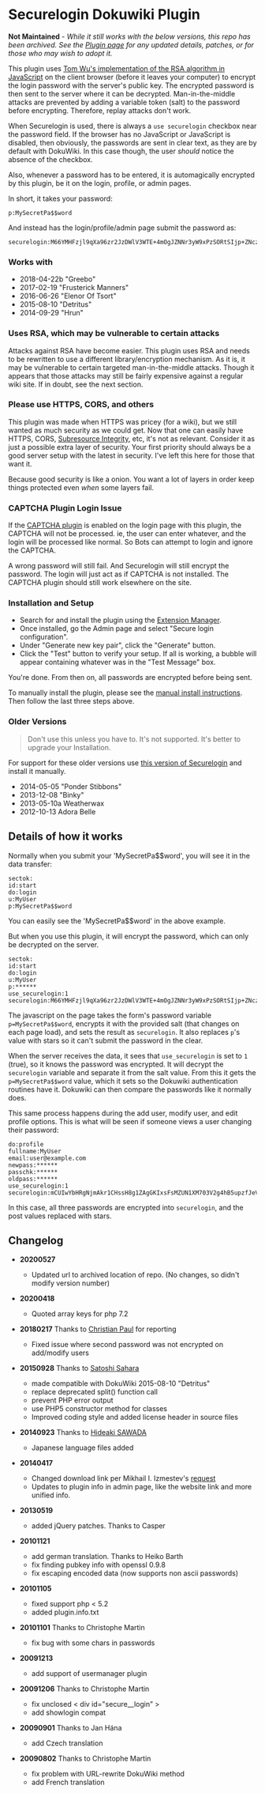 # Securelogin Dokuwiki Plugin

**Not Maintained** - *While it still works with the below versions, this repo has been archived. See the [Plugin page](https://www.dokuwiki.org/plugin:securelogin) for any updated details, patches, or for those who may wish to adopt it.*

This plugin uses [Tom Wu's implementation of the RSA algorithm in JavaScript](http://www-cs-students.stanford.edu/~tjw/jsbn/) on the client browser (before it leaves your computer) to encrypt the login password with the server's public key. The encrypted password is then sent to the server where it can be decrypted. Man-in-the-middle attacks are prevented by adding a variable token (salt) to the password before encrypting. Therefore, replay attacks don't work.

When Securelogin is used, there is always a `use securelogin` checkbox near the password field. If the browser has no JavaScript or JavaScript is disabled, then obviously, the passwords are sent in clear text, as they are by default with DokuWiki. In this case though, the user *should* notice the absence of the checkbox.

Also, whenever a password has to be entered, it is automagically encrypted by this plugin, be it on the login, profile, or admin pages.

In short, it takes your password:

```
p:MySecretPa$$word
```

And instead has the login/profile/admin page submit the password as:

```
securelogin:M66YMHFzjl9qXa96zr2JzDWlV3WTE+4mOgJZNNr3yW9xPzSORtSIjp+ZNczopNUp5N0M0ASiqutgf1nio+iTN....
```

### Works with

  * 2018-04-22b "Greebo"
  * 2017-02-19 "Frusterick Manners"
  * 2016-06-26 "Elenor Of Tsort"
  * 2015-08-10 "Detritus"
  * 2014-09-29 "Hrun"

### Uses RSA, which may be vulnerable to certain attacks

Attacks against RSA have become easier. This plugin uses RSA and needs to be rewritten to use a different library/encryption mechanism. As it is, it may be vulnerable to certain targeted man-in-the-middle attacks. Though it appears that those attacks may still be fairly expensive against a regular wiki site. If in doubt, see the next section.


### Please use HTTPS, CORS, and others

This plugin was made when HTTPS was pricey (for a wiki), but we still wanted as much security as we could get. Now that one can easily have HTTPS, CORS, [Subresource Integrity](https://developer.mozilla.org/en-US/docs/Web/Security/Subresource_Integrity), etc, it's not as relevant. Consider it as just a possible extra layer of security. Your first priority should always be a good server setup with the latest in security. I've left this here for those that want it.

Because good security is like a onion. You want a lot of layers in order keep things protected even *when* some layers fail.

### CAPTCHA Plugin Login Issue

If the [CAPTCHA plugin](https://www.dokuwiki.org/plugin:captcha) is enabled on the login page with this plugin, the CAPTCHA will not be processed. ie, the user can enter whatever, and the login will be processed like normal. So Bots can attempt to login and ignore the CAPTCHA.

A wrong password will still fail. And Securelogin will still encrypt the password. The login will just act as if CAPTCHA is not installed. The CAPTCHA plugin should still work elsewhere on the site.

### Installation and Setup

  - Search for and install the plugin using the [Extension Manager](https://www.dokuwiki.org/plugin:extension).
  - Once installed, go the Admin page and select "Secure login configuration".
  - Under "Generate new key pair", click the "Generate" button.
  - Click the "Test" button to verify your setup. If all is working, a bubble will appear containing whatever was in the "Test Message" box.

You're done. From then on, all passwords are encrypted before being sent.

To manually install the plugin, please see the [manual install instructions](https://www.dokuwiki.org/plugin_installation_instructions). Then follow the last three steps above.

### Older Versions

> Don't use this unless you have to. It's not supported. It's better to upgrade your Installation.

For support for these older versions use [this version of Securelogin](https://github.com/dokuwiki-securelogin-archive/dokuwiki-securelogin/archive/c1f0a0e018cedfd29a48ab157098efe480e37049.zip) and install it manually.
  * 2014-05-05 "Ponder Stibbons"
  * 2013-12-08 "Binky"
  * 2013-05-10a Weatherwax
  * 2012-10-13 Adora Belle

## Details of how it works

Normally when you submit your 'MySecretPa$$word', you will see it in the data transfer:

```
sectok:
id:start
do:login
u:MyUser
p:MySecretPa$$word
```

You can easily see the 'MySecretPa$$word' in the above example.

But when you use this plugin, it will encrypt the password, which can only be decrypted on the server.

```
sectok:
id:start
do:login
u:MyUser
p:******
use_securelogin:1
securelogin:M66YMHFzjl9qXa96zr2JzDWlV3WTE+4mOgJZNNr3yW9xPzSORtSIjp+ZNczopNUp5N0M0ASiqutgf1nio+iTNj3pS24kHD1LZb6GcG7cFvpr/uzfxJsO8jAbFD6/ZkB0xy9vBMabn3BYP7GWLrTR3b/7zNdla/FdqjX9U48dHMrcO2/ZFJKLsdzt84/bC+3xoV7/qC/BZO5AbQ37SvLEC7DaMTMtbSqlF573Y0iOMb3wYe1rj2m/HQiBM8ro25OBfnUxmgJFMVVkfkLdNUepRjUeeJSXF+R5XDcO2L4uX9D8AOE8nSecRn+0gqwz6PzPPqEpv60y0Io1rZXevG+I9Q==
```

The javascript on the page takes the form's password variable `p=MySecretPa$$word`, encrypts it with the provided salt (that changes on each page load), and sets the result as `securelogin`. It also replaces `p`'s value with stars so it can't submit the password in the clear.

When the server receives the data, it sees that `use_securelogin` is set to `1` (true), so it knows the password was encrypted. It will decrypt the `securelogin` variable and separate it from the salt value. From this it gets the `p=MySecretPa$$word` value, which it sets so the Dokuwiki authentication routines have it. Dokuwiki can then compare the passwords like it normally does.

This same process happens during the add user, modify user, and edit profile options. This is what will be seen if someone views a user changing their password:

```
do:profile
fullname:MyUser
email:user@example.com
newpass:******
passchk:******
oldpass:******
use_securelogin:1
securelogin:mCUIwYbHRgNjmAkr1CHssH8g1ZAgGKIxsFsMZUN1XM703V2g4hB5upzfJeVyE/aT9ByOYxQChbhRyJezjD7jO4LKwlgBR/Jnqkr+rUr70MLcoRybM8maTGdAGDM3VweSylqAGOASKb87hKYb0URUFo+yfGaKp572IWCfSZDHLrP1Hrs/f7EYKXozXpMNHA3l/VXNm2wGAwvkvnfFgkRZonrdfdUlLDC0OkBpa3WawMqoYb+1/kcuGsBcAve0Tp+uMQZw8FwHj8SOp9kJLUnEqXrop2pXa3mc9j8NS54CeCbJuJ0qfEhUHIE9/BHUgbmCPQV6XNWttZbRp8r1Q1dG/g==
```

In this case, all three passwords are encrypted into `securelogin`, and the post values replaced with stars.

## Changelog

  * **20200527**
    * Updated url to archived location of repo. (No changes, so didn't modify version number)

  * **20200418**
    * Quoted array keys for php 7.2

  * **20180217** Thanks to [Christian Paul](https://github.com/jaller94) for reporting
    * Fixed issue where second password was not encrypted on add/modify users

  * **20150928** Thanks to [Satoshi Sahara](https://github.com/ssahara)
    * made compatible with DokuWiki 2015-08-10 "Detritus"
    * replace deprecated split() function call
    * prevent PHP error output
    * use PHP5 constructor method for classes
    * Improved coding style and added license header in source files

  * **20140923** Thanks to [Hideaki SAWADA](https://github.com/sawachan)
    * Japanese language files added

  * **20140417**
    * Changed download link per Mikhail I. Izmestev's [request](http://github.com/izmmisha/dokuwiki-securelogin/pull/1)
    * Updates to plugin info in admin page, like the website link and more unified info.

  * **20130519**
    * added jQuery patches. Thanks to Casper

  * **20101121**
    * add german translation. Thanks to Heiko Barth
    * fix finding pubkey info with openssl 0.9.8
    * fix escaping encoded data (now supports non ascii passwords)

  * **20101105**
    * fixed support php < 5.2
    * added plugin.info.txt

  * **20101101** Thanks to Christophe Martin
    * fix bug with some chars in passwords

  * **20091213**
    * add support of usermanager plugin

  * **20091206** Thanks to Christophe Martin
    * fix unclosed < div id="secure__login" >
    * add showlogin compat

  * **20090901** Thanks to Jan Hána
    * add Czech translation

  * **20090802** Thanks to Christophe Martin
    * fix problem with URL-rewrite DokuWiki method
    * add French translation
